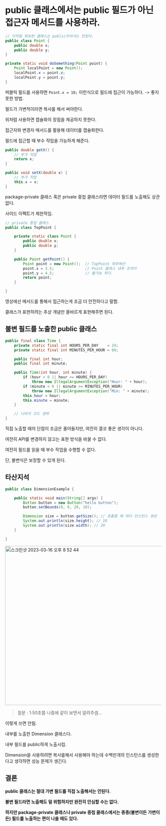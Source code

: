 # public 클래스에서는 public 필드가 아닌 접근자 메서드를 사용하라.

```java
// 이처럼 퇴보한 클래스는 public이어서는 안된다.
public class Point {
    public double x;
    public double y;
}

private static void doSomething(Point point) {
    Point localPoint = new Point();
    localPoint.x = point.x;
    localPoint.y = point.y;
}

```

퍼블릭 필드를 사용하면 ```Point.x = 10;``` 이런식으로 필드에 접근이 가능하다. -> 좋지 못한 방법.

필드가 가변적이라면 복사를 해서 써야한다.

위처럼 사용하면 캡슐화의 장점을 제공하지 못한다.

접근자와 변경자 메서드를 활용해 데이터를 캡슐화한다.

필드에 접근할 때 부수 작업을 가능하게 해준다.

```java
public double getX() {
    // 부가 작업
    return x;
}

public void setX(double x) {
    // 부가 작업
    this.x = x;
}
```

package-private 클래스 혹은 private 중첩 클래스라면 데이터 필드를 노출해도 상관없다.

사이드 이펙트가 제한적임.

```java
// private 중첩 클래스
public class TopPoint {

    private static class Point {
        public double x;
        public double y;
    }

    public Point getPoint() {
        Point point = new Point();  // TopPoint 외부에선
        point.x = 3.5;              // Point 클래스 내부 조작이
        point.y = 4.5;              // 불가능 하다.
        return point;
    }

}
```

영상에선 메서드를 통해서 접근하는게 조금 더 안전하다고 말함.

클래스가 표현하려는 추상 개념만 올바르게 표현해주면 된다.

## 불변 필드를 노출한 public 클래스
```java
public final class Time {
    private static final int HOURS_PER_DAY    = 24;
    private static final int MINUTES_PER_HOUR = 60;

    public final int hour;
    public final int minute;

    public Time(int hour, int minute) {
        if (hour < 0 || hour >= HOURS_PER_DAY)
            throw new IllegalArgumentException("Hour: " + hour);
        if (minute < 0 || minute >= MINUTES_PER_HOUR)
            throw new IllegalArgumentException("Min: " + minute);
        this.hour = hour;
        this.minute = minute;
    }

    // 나머지 코드 생략
}
```
직접 노출할 때의 단점이 조금은 줄어들지만, 여전히 결코 좋은 생각이 아니다.

여전히 API를 변경하지 않고는 표현 방식을 바꿀 수 없다.

여전히 필드를 읽을 때 부수 작업을 수행할 수 없다.

단, 불변식은 보장할 수 있게 된다.

## 타산지석
```java
public class DimensionExample {

    public static void main(String[] args) {
        Button button = new Button("hello button");
        button.setBounds(0, 0, 20, 10);

        Dimension size = button.getSize(); // 호출할 때 마다 인스턴스 생성
        System.out.println(size.height); // 10
        System.out.println(size.width); // 20
    }

}
```
<img width="513" alt="스크린샷 2023-03-16 오후 8 52 44" src="https://user-images.githubusercontent.com/82895809/225608786-5639ef4a-ee6b-44b4-8646-56a04fb6ce4a.png">

> 질문 : 1:50초쯤 나중에 같이 보면서 알려주셈...

이렇게 쓰면 안됨.

내부를 노출한 Dimension 클래스다.

내부 필드를 public하게 노출시킴.

Dimension을 사용하려면 복사를해서 사용해야 하는데 수백만개의 인스턴스를 생성한다고 생각하면 성능 문제가 생긴다.

## 결론
**public 클래스는 절대 가변 필드를 직접 노출해서는 안된다.**

**불변 필드라면 노출해도 덜 위험하지만 완전히 안심할 수는 없다.**

**하지만 package-private 클래스나 private 중첩 클래스에서는 종종(불변이든 가변이든) 필드를 노출하는 편이 나을 때도 있다.**
